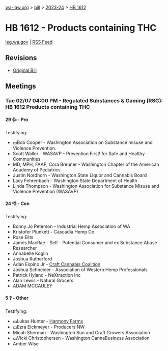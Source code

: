 [wa-law.org](/) > [bill](/bill/) > [2023-24](/bill/2023-24/) > [HB 1612](/bill/2023-24/hb/1612/)

# HB 1612 - Products containing THC
[leg.wa.gov](https://app.leg.wa.gov/billsummary?BillNumber=1612&Year=2023&Initiative=false) | [RSS Feed](./rss.xml)

## Revisions
* [Original Bill](1/)

## Meetings
### Tue 02/07 04:00 PM - Regulated Substances & Gaming (RSG): HB 1612 Products containing THC
#### 29 👍 - Pro
Testifying:
* 💵Bob Cooper - Washington Association on Substance misuse and Violence Prevention.
* Scott Waller - WASAVP - Prevention First! for Safe and Healthy Communities
* MD, MPH, FAAP, Cora Breuner - Washington Chapter of the American Academy of Pediatrics
* Justin Nordhorn - Washington State Liquor and Cannabis Board
* Lacy Fehrenbach - Washington State Department of Health
* Linda Thompson - Washington Association for Substance Misuse and Violence Prevention (WASAVP)

#### 24 👎 - Con
Testifying:
* Bonny Jo Peterson - Industrial Hemp Association of WA
* Kristofer Plunkett - Cascadia Hemp Co.
* Rose Eilts
* James MacRae - Self - Potential Consumer and ex Substance Abuse Researcher
* Annabelle Koglin
* Joshua Rutherford
* Adán Espino Jr - [Craft Cannabis Coalition](/org/craft_cannabis_coalition/)
* Joshua Schneider - Association of Western Hemp Professionals
* Patrick Hyland - NeXtraction Inc
* Alan Lewis - Natural Grocers
* ADAM MCCAULEY

#### 5 ❓ - Other
Testifying:
* 💵Lukas Hunter - [Harmony Farms](/org/harmony_farms/)
* 💵Ezra Eickmeyer - Producers NW
* Micah Sherman - Washington Sun and Craft Growers Association
* 💵Vicki Christophersen - Washington CannaBusiness Association
* Amber Wise
